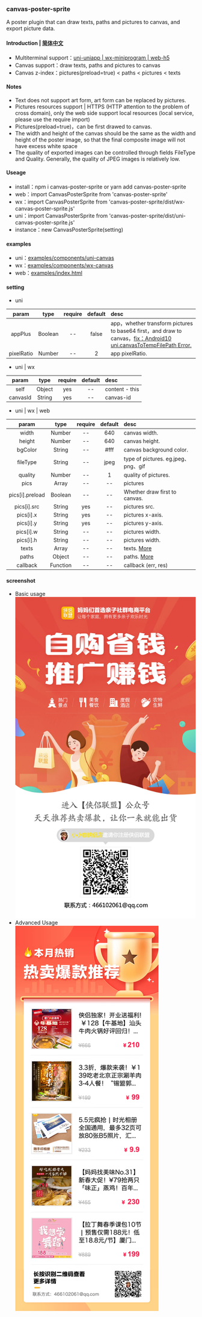 ### canvas-poster-sprite
A poster plugin that can draw texts, paths and pictures to canvas, and export picture data.

#### Introduction | [简体中文](https://github.com/466102061/canvas-poster-sprite/blob/main/doc/README-ZH.md)
+ Multiterminal support：[uni-uniapp | wx-miniprogram | web-h5](https://github.com/466102061/canvas-poster-sprite/tree/main/dist)
+ Canvas support：draw texts, paths and pictures to canvas
+ Canvas z-index：pictures(preload=true) < paths < pictures < texts

#### Notes
+ Text does not support art form, art form can be replaced by pictures.
+ Pictures resources support | HTTPS (HTTP attention to the problem of cross domain), only the web side support local resources (local service, please use the require import)
+ Pictures(preload=true)，can be first drawed to canvas.
+ The width and height of the canvas should be the same as the width and height of the poster image, so that the final composite image will not have excess white space
+ The quality of exported images can be controlled through fields FileType and Quality. Generally, the quality of JPEG images is relatively low.

#### Useage
+ install：npm i canvas-poster-sprite  or yarn add canvas-poster-sprite
+ web：import CanvasPosterSprite from 'canvas-poster-sprite'
+ wx：import CanvasPosterSprite from 'canvas-poster-sprite/dist/wx-canvas-poster-sprite.js'
+ uni：import CanvasPosterSprite from 'canvas-poster-sprite/dist/uni-canvas-poster-sprite.js'
+ instance：new CanvasPosterSprite(setting)

#### examples
+ uni：[examples/components/uni-canvas](https://github.com/466102061/canvas-poster-sprite/tree/main/examples/components)
+ wx：[examples/components/wx-canvas](https://github.com/466102061/canvas-poster-sprite/tree/main/examples/components)
+ web：[examples/index.html](https://github.com/466102061/canvas-poster-sprite/tree/main/examples)
#### setting
+ uni

| param | type | require | default | desc |
| :----: | :----: | :----: | :----: | :---- |
| appPlus | Boolean | -- | false | app，whether transform pictures to base64 first，and draw to canvas，[fix：Android10 uni.canvasToTempFilePath Error.](https://ask.dcloud.net.cn/question/103303) |
| pixelRatio | Number | -- | 2 | app pixelRatio. |

+ uni | wx

| param | type | require | default | desc |
| :----: | :----: | :----: | :----: | :---- |
| self | Object | yes | -- | content - this |
| canvasId | String | yes | -- | canvas-id |

+ uni | wx | web

| param | type | require | default | desc |
| :----: | :----: | :----: | :----: | :---- |
| width | Number | -- | 640 | canvas width. |
| height | Number | -- | 640 | canvas height. |
| bgColor | String | -- | #fff | canvas background color. |
| fileType | String | -- | jpeg | type of pictures. eg.jpeg、png、gif |
| quality | Number | -- | 1 | quality of pictures. |
| pics | Array | -- | -- | pictures |
| pics[i].preload | Boolean | -- | -- | Whether draw first to canvas. |
| pics[i].src | String | yes | -- | pictures src. |
| pics[i].x | String | yes | -- | pictures x-axis. |
| pics[i].y | String | yes | -- | pictures y-axis. |
| pics[i].w | String | -- | -- | pictures width. |
| pics[i].h | String | -- | -- | pictures width. |
| texts | Array | -- | -- | texts. [More](https://github.com/466102061/canvas-poster-sprite/blob/main/doc/draw-text.md) |
| paths | Object | -- | -- | paths. [More](https://github.com/466102061/canvas-poster-sprite/blob/main/doc/draw-path.md) |
| callback | Function | -- | -- | callback (err, res) |


#### screenshot

+ Basic usage  
![avatar](https://github.com/466102061/canvas-poster-sprite/blob/main/screenshot/demo-1.png)
+ Advanced Usage   
![avatar](https://github.com/466102061/canvas-poster-sprite/blob/main/screenshot/demo-2.png)

